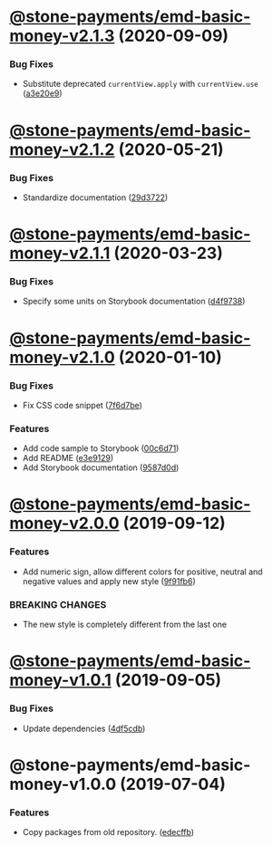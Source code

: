 # [@stone-payments/emd-basic-money-v2.1.3](https://github.com/stone-payments/emerald-web-framework/compare/@stone-payments/emd-basic-money-v2.1.2...@stone-payments/emd-basic-money-v2.1.3) (2020-09-09)


### Bug Fixes

* Substitute deprecated `currentView.apply` with `currentView.use` ([a3e20e9](https://github.com/stone-payments/emerald-web-framework/commit/a3e20e9ebbf3fc2935d538aabf3eb254912c16a0))

# [@stone-payments/emd-basic-money-v2.1.2](https://github.com/stone-payments/emerald-web-framework/compare/@stone-payments/emd-basic-money-v2.1.1...@stone-payments/emd-basic-money-v2.1.2) (2020-05-21)


### Bug Fixes

* Standardize documentation ([29d3722](https://github.com/stone-payments/emerald-web-framework/commit/29d3722f9dbe0607399cfefc2df1d80291ae3051))

# [@stone-payments/emd-basic-money-v2.1.1](https://github.com/stone-payments/emerald-web-framework/compare/@stone-payments/emd-basic-money-v2.1.0...@stone-payments/emd-basic-money-v2.1.1) (2020-03-23)


### Bug Fixes

* Specify some units on Storybook documentation ([d4f9738](https://github.com/stone-payments/emerald-web-framework/commit/d4f9738))

# [@stone-payments/emd-basic-money-v2.1.0](https://github.com/stone-payments/emerald-web-framework/compare/@stone-payments/emd-basic-money-v2.0.0...@stone-payments/emd-basic-money-v2.1.0) (2020-01-10)


### Bug Fixes

* Fix CSS code snippet ([7f6d7be](https://github.com/stone-payments/emerald-web-framework/commit/7f6d7be))


### Features

* Add code sample to Storybook ([00c6d71](https://github.com/stone-payments/emerald-web-framework/commit/00c6d71))
* Add README ([e3e9129](https://github.com/stone-payments/emerald-web-framework/commit/e3e9129))
* Add Storybook documentation ([9587d0d](https://github.com/stone-payments/emerald-web-framework/commit/9587d0d))

# [@stone-payments/emd-basic-money-v2.0.0](https://github.com/stone-payments/emerald-web-framework/compare/@stone-payments/emd-basic-money-v1.0.1...@stone-payments/emd-basic-money-v2.0.0) (2019-09-12)


### Features

* Add numeric sign, allow different colors for positive, neutral and negative values and apply new style ([9f91fb6](https://github.com/stone-payments/emerald-web-framework/commit/9f91fb6))


### BREAKING CHANGES

* The new style is completely different from the last one

# [@stone-payments/emd-basic-money-v1.0.1](https://github.com/stone-payments/emerald-web-framework/compare/@stone-payments/emd-basic-money-v1.0.0...@stone-payments/emd-basic-money-v1.0.1) (2019-09-05)


### Bug Fixes

* Update dependencies ([4df5cdb](https://github.com/stone-payments/emerald-web-framework/commit/4df5cdb))

# @stone-payments/emd-basic-money-v1.0.0 (2019-07-04)


### Features

* Copy packages from old repository. ([edecffb](https://github.com/stone-payments/emerald-web-framework/commit/edecffb))
